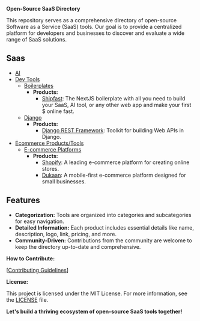 **Open-Source SaaS Directory**

This repository serves as a comprehensive directory of open-source Software as a Service (SaaS) tools. Our goal is to provide a centralized platform for developers and businesses to discover and evaluate a wide range of SaaS solutions.

## Saas

- [AI](dir/ai)
- [Dev Tools](dir/dev-tools)
  - [Boilerplates](dir/dev-tools/boilerplates.json)
    - **Products:**
      - [Shipfast](https://shipfa.st/): The NextJS boilerplate with all you need to build your SaaS, AI tool, or any other web app and make your first $ online fast.
  - [Django](dir/dev-tools/django.json)
    - **Products:**
      - [Django REST Framework](https://www.django-rest-framework.org/): Toolkit for building Web APIs in Django.
- [Ecommerce Products/Tools](dir/ecommerce)
  - [E-commerce Platforms](dir/ecommerce/platforms.json)
    - **Products:**
      - [Shopify](https://www.shopify.com/): A leading e-commerce platform for creating online stores.
      - [Dukaan](https://dukaan.io/): A mobile-first e-commerce platform designed for small businesses.


## Features

* **Categorization:** Tools are organized into categories and subcategories for easy navigation.
* **Detailed Information:** Each product includes essential details like name, description, logo, link, pricing, and more.
* **Community-Driven:** Contributions from the community are welcome to keep the directory up-to-date and comprehensive.

**How to Contribute:**

[[Contributing Guidelines](https://github.com/theonlyanil/Saas-Directory/blob/main/CONTRIBUTING.md)]

**License:**

This project is licensed under the MIT License. For more information, see the [LICENSE](https://github.com/theonlyanil/Saas-Directory/blob/main/LICENSE) file.


**Let's build a thriving ecosystem of open-source SaaS tools together!**
